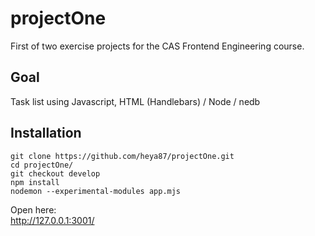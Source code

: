 # projectOne
First of two exercise projects for the CAS Frontend Engineering course.

## Goal
Task list using Javascript, HTML (Handlebars) / Node / nedb

## Installation


```
git clone https://github.com/heya87/projectOne.git  
cd projectOne/  
git checkout develop  
npm install  
nodemon --experimental-modules app.mjs      
```

Open here:  
http://127.0.0.1:3001/
